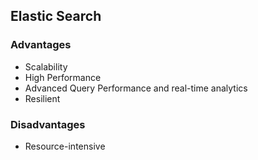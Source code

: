 ## Elastic Search

### Advantages
* Scalability
* High Performance
* Advanced Query Performance and real-time analytics
* Resilient

### Disadvantages
* Resource-intensive